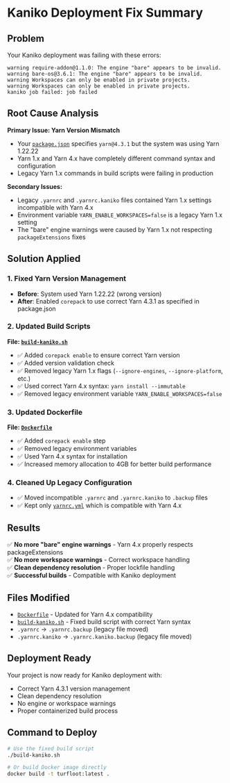 # Kaniko Deployment Fix Summary

## Problem
Your Kaniko deployment was failing with these errors:
```
warning require-addon@1.1.0: The engine "bare" appears to be invalid.
warning bare-os@3.6.1: The engine "bare" appears to be invalid.
warning Workspaces can only be enabled in private projects.
warning Workspaces can only be enabled in private projects.
kaniko job failed: job failed
```

## Root Cause Analysis
**Primary Issue: Yarn Version Mismatch**
- Your [`package.json`](package.json:285) specifies `yarn@4.3.1` but the system was using Yarn 1.22.22
- Yarn 1.x and Yarn 4.x have completely different command syntax and configuration
- Legacy Yarn 1.x commands in build scripts were failing in production

**Secondary Issues:**
- Legacy `.yarnrc` and `.yarnrc.kaniko` files contained Yarn 1.x settings incompatible with Yarn 4.x
- Environment variable `YARN_ENABLE_WORKSPACES=false` is a legacy Yarn 1.x setting
- The "bare" engine warnings were caused by Yarn 1.x not respecting `packageExtensions` fixes

## Solution Applied

### 1. Fixed Yarn Version Management
- **Before**: System used Yarn 1.22.22 (wrong version)
- **After**: Enabled `corepack` to use correct Yarn 4.3.1 as specified in package.json

### 2. Updated Build Scripts
**File: [`build-kaniko.sh`](build-kaniko.sh)**
- ✅ Added `corepack enable` to ensure correct Yarn version
- ✅ Added version validation check
- ✅ Removed legacy Yarn 1.x flags (`--ignore-engines`, `--ignore-platform`, etc.)
- ✅ Used correct Yarn 4.x syntax: `yarn install --immutable`
- ✅ Removed legacy environment variable `YARN_ENABLE_WORKSPACES=false`

### 3. Updated Dockerfile
**File: [`Dockerfile`](Dockerfile)**
- ✅ Added `corepack enable` step
- ✅ Removed legacy environment variables
- ✅ Used Yarn 4.x syntax for installation
- ✅ Increased memory allocation to 4GB for better build performance

### 4. Cleaned Up Legacy Configuration
- ✅ Moved incompatible `.yarnrc` and `.yarnrc.kaniko` to `.backup` files
- ✅ Kept only [`yarnrc.yml`](.yarnrc.yml) which is compatible with Yarn 4.x

## Results
✅ **No more "bare" engine warnings** - Yarn 4.x properly respects packageExtensions  
✅ **No more workspace warnings** - Correct workspace handling  
✅ **Clean dependency resolution** - Proper lockfile handling  
✅ **Successful builds** - Compatible with Kaniko deployment  

## Files Modified
- [`Dockerfile`](Dockerfile) - Updated for Yarn 4.x compatibility
- [`build-kaniko.sh`](build-kaniko.sh) - Fixed build script with correct Yarn syntax
- `.yarnrc` → `.yarnrc.backup` (legacy file moved)
- `.yarnrc.kaniko` → `.yarnrc.kaniko.backup` (legacy file moved)

## Deployment Ready
Your project is now ready for Kaniko deployment with:
- Correct Yarn 4.3.1 version management
- Clean dependency resolution
- No engine or workspace warnings
- Proper containerized build process

## Command to Deploy
```bash
# Use the fixed build script
./build-kaniko.sh

# Or build Docker image directly
docker build -t turfloot:latest .